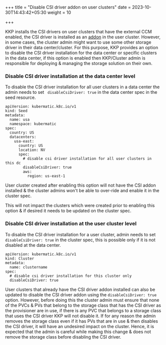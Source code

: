 +++
title = "Disable CSI driver addon on user clusters"
date = 2023-10-30T14:43:42+05:30
weight = 10

+++

KKP installs the CSI drivers on user clusters that have the external CCM enabled, the CSI driver is installed as an [addon](https://github.com/kubermatic/kubermatic/tree/main/addons/csi) in the user cluster. However, in some cases, the cluster admin might want to use some other storage driver in their data center/cluster. For this purpose, KKP provides an option to disable the CSI driver installation for the data center or specific clusters in the data center, if this option is enabled then KKP/Cluster admin is responsible for deploying & managing the storage solution on their own.

### Disable CSI driver installation at the data center level

To disable the CSI driver installation for all user clusters in a data center the admin needs to set ` disableCsiDriver: true` in the data center spec in the seed resource.

```
apiVersion: kubermatic.k8c.io/v1
kind: Seed
metadata:
  name: usa
  namespace: kubermatic
spec:
  country: US
  datacenters:
    usa-east:
      country: US
      location: NV
      spec:
        # disable csi driver installation for all user clusters in this dc
        disableCsiDriver: true
        aws:
          region: us-east-1
```

User cluster created after enabling this option will not have the CSI addon installed & the cluster admins won't be able to over-ride and enable it in the cluster spec.

This will not impact the clusters which were created prior to enabling this option & if desired it needs to be updated on the cluster spec.

### Disable CSI driver installation at the user cluster level

To disable the CSI driver installation for a user cluster, admin needs to set `disableCsiDriver: true` in the cluster spec, this is possible only if it is not disabled at the data center.

```
apiVersion: kubermatic.k8c.io/v1
kind: Cluster
metadata:
  name: clustername
spec:
  # disable csi driver installation for this cluster only
  disableCsiDriver: true
```

User clusters that already have the CSI driver addon installed can also be updated to disable the CSI driver addon using the `disableCsiDriver: true` option. However, before doing this the cluster admin must ensure that none of the PVCs & PVs that belong to the storage class that has the CSI driver as the provisioner are in use, if there is any PVC that belongs to a storage class that uses the CSI driver KKP will not disable it. If for any reason the admin removes the storage class even if it has PVs that are in use & then disables the CSI driver, it will have an undesired impact on the cluster. Hence, it is expected that the admin is careful while making this change & does not remove the storage class before disabling the CSI driver.
